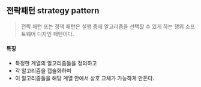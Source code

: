 ## 전략패턴 strategy pattern

>전략 패턴 또는 정책 패턴은 실행 중에 알고리즘을 선택할 수 있게 하는 행위 소프트웨어 디자인 패턴이다.  

#### 특징
- 특정한 계열의 알고리즘들을 정의하고
- 각 알고리즘을 캡슐화하며
- 이 알고리즘들을 해당 계열 안에서 상호 교체가 가능하게 만든다.

